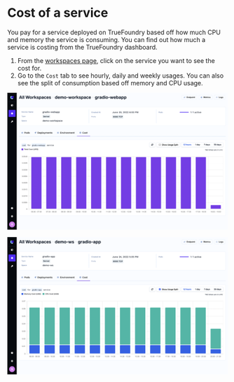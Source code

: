 # Cost of a service

You pay for a service deployed on TrueFoundry based off how much CPU and memory the service is consuming.  You can find out how much a service is costing from the TrueFoundry dashboard.

1. From the [workspaces page](https://app.truefoundry.com/workspace), click on the service you want to see the cost for.
2. Go to the `Cost` tab to see hourly, daily and weekly usages. You can also see the split of consumption based off memory and CPU usage.

![Cost Report](../../assets/cost-estimation.png)

![Cost Split](../../assets/cost-split.png)